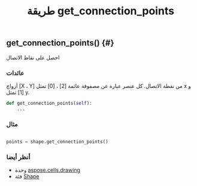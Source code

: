 ﻿---
title: طريقة get_connection_points
second_title: Aspose.Cells for Python via .NET API المراجع
description:
type: docs
weight: 80
url: /ar/python-net/aspose.cells.drawing/shape/get_connection_points/
is_root: false
---
##  get_connection_points() {#}
احصل على نقاط الاتصال


###  عائدات

أزواج [X ، Y] من نقطة الاتصال. كل عنصر عبارة عن مصفوفة عائمة [2] ، [0] تمثل x و [1] تمثل y.


```python
def get_connection_points(self):
    ...
```



###  مثال

```python

points = shape.get_connection_points()

```



###  أنظر أيضا
* وحدة [aspose.cells.drawing](../../)
* فئة [Shape](/cells/ar/python-net/aspose.cells.drawing/shape)
